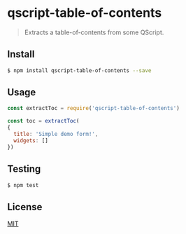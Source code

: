 # qscript-table-of-contents

> Extracts a table-of-contents from some QScript.

## <a name="install"></a>Install
```bash
$ npm install qscript-table-of-contents --save
```

## <a name="usage"></a>Usage

```javascript
const extractToc = require('qscript-table-of-contents')

const toc = extractToc(
{
  title: 'Simple demo form!',
  widgets: []
})

```

## <a name="test"></a>Testing

```bash
$ npm test
```

## <a name="license"></a>License
[MIT](https://github.com/wmfs/qscript/blob/master/LICENSE)
